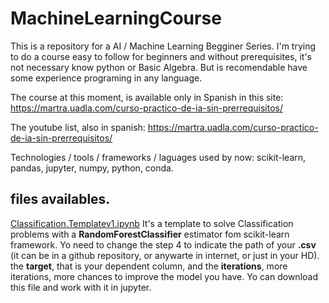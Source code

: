 # MachineLearningCourse

This is a repository for a AI / Machine Learning Begginer Series. I'm trying to do a course easy to follow for beginners 
and without prerequisites, it's not necessary know python or Basic Algebra. But is recomendable have some experience programing in any language. 

The course at this moment, is available only in Spanish in this site: 
https://martra.uadla.com/curso-practico-de-ia-sin-prerrequisitos/

The youtube list, also in spanish: 
https://martra.uadla.com/curso-practico-de-ia-sin-prerrequisitos/

Technologies / tools / frameworks / laguages used by now: scikit-learn, pandas, jupyter, numpy, python, conda. 

## files availables. 
[Classification.Templatev1.ipynb](https://github.com/oopere/MachineLearningCourse/blob/main/Classification.Templatev1.ipynb)
It's a template to solve Classification problems with a **RandomForestClassifier** estimator fom scikit-learn framework. 
Yo need to change the step 4 to indicate the path of your **.csv** (it can be in a github repository, or anywarte in internet, or just in your HD). the **target**, that is your dependent column, and the **iterations**, more iterations, more chances to improve the model you have. 
Yo can download this file and work with it in jupyter. 



